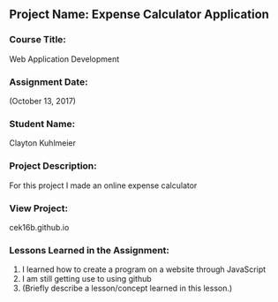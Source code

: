 ## Project Name:  Expense Calculator Application

### Course Title:
Web Application Development

### Assignment Date:
(October 13, 2017)

### Student Name:  
Clayton Kuhlmeier

### Project Description:
For this project I made an online expense calculator

### View Project:
cek16b.github.io

### Lessons Learned in the Assignment:
1. I learned how to create a program on a website through JavaScript
2. I am still getting use to using github
3. (Briefly describe a lesson/concept learned in this lesson.)


